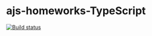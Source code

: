 # ajs-homeworks-TypeScript
[![Build status](https://ci.appveyor.com/api/projects/status/14ug81s65ramc241?svg=true)](https://ci.appveyor.com/project/lioness1741/ajs-homeworks-TypeScript)